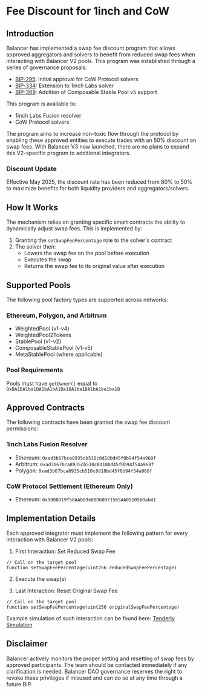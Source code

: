 # Fee Discount for 1inch and CoW

## Introduction

Balancer has implemented a swap fee discount program that allows approved aggregators and solvers to benefit from reduced swap fees when interacting with Balancer V2 pools. This program was established through a series of governance proposals:

- [BIP-295](https://forum.balancer.fi/t/bip-295-fee-discount-for-cowswap-solvers/4785): Initial approval for CoW Protocol solvers
- [BIP-334](https://forum.balancer.fi/t/bip-334-fee-discount-for-1inch-labs-solver/4871): Extension to 1inch Labs solver
- [BIP-369](https://forum.balancer.fi/t/bip-369-grant-cspv5-swap-fee-permissions-to-cowswap-1inch-labs-solver/5003): Addition of Composable Stable Pool v5 support

This program is available to:

- 1inch Labs Fusion resolver
- CoW Protocol solvers

The program aims to increase non-toxic flow through the protocol by enabling these approved entities to execute trades with an 50% discount on swap fees. With Balancer V3 now launched, there are no plans to expand this V2-specific program to additional integrators.

### Discount Update

Effective May 2025, the discount rate has been reduced from 80% to 50% to maximize benefits for both liquidity providers and aggregators/solvers.

## How It Works

The mechanism relies on granting specific smart contracts the ability to dynamically adjust swap fees. This is implemented by:

1. Granting the `setSwapFeePercentage` role to the solver's contract
2. The solver then:
   - Lowers the swap fee on the pool before execution
   - Executes the swap
   - Returns the swap fee to its original value after execution

## Supported Pools

The following pool factory types are supported across networks:

### Ethereum, Polygon, and Arbitrum

- WeightedPool (v1-v4)
- WeightedPool2Tokens
- StablePool (v1-v2)
- ComposableStablePool (v1-v5)
- MetaStablePool (where applicable)

### Pool Requirements

Pools must have `getOwner()` equal to `0xBA1BA1ba1BA1bA1bA1Ba1BA1ba1BA1bA1ba1ba1B` 

## Approved Contracts

The following contracts have been granted the swap fee discount permissions:

### 1inch Labs Fusion Resolver

- Ethereum: `0xad3b67bca8935cb510c8d18bd45f0b94f54a968f`
- Arbitrum: `0xad3b67bca8935cb510c8d18bd45f0b94f54a968f`
- Polygon: `0xad3b67bca8935cb510c8d18bd45f0b94f54a968f`

### CoW Protocol Settlement (Ethereum Only)

- Ethereum: `0x9008D19f58AAbD9eD0D60971565AA8510560ab41`

## Implementation Details

Each approved integrator must implement the following pattern for every interaction with Balancer V2 pools:

1. First Interaction: Set Reduced Swap Fee
```solidity
// Call on the target pool
function setSwapFeePercentage(uint256 reducedSwapFeePercentage)
```

2. Execute the swap(s)

3. Last Interaction: Reset Original Swap Fee
```solidity
// Call on the target pool
function setSwapFeePercentage(uint256 originalSwapFeePercentage)
```

Example simulation of such interaction can be found here: [Tenderly Simulation](https://dashboard.tenderly.co/gp-v2/staging/simulator/e2abd440-d0f9-4ad5-9e4e-b9c690f3a5cc)

## Disclaimer

Balancer actively monitors the proper setting and resetting of swap fees by approved participants. The team should be contacted immediately if any clarification is needed. Balancer DAO governance reserves the right to revoke these privileges if misused and can do so at any time through a future BIP.
